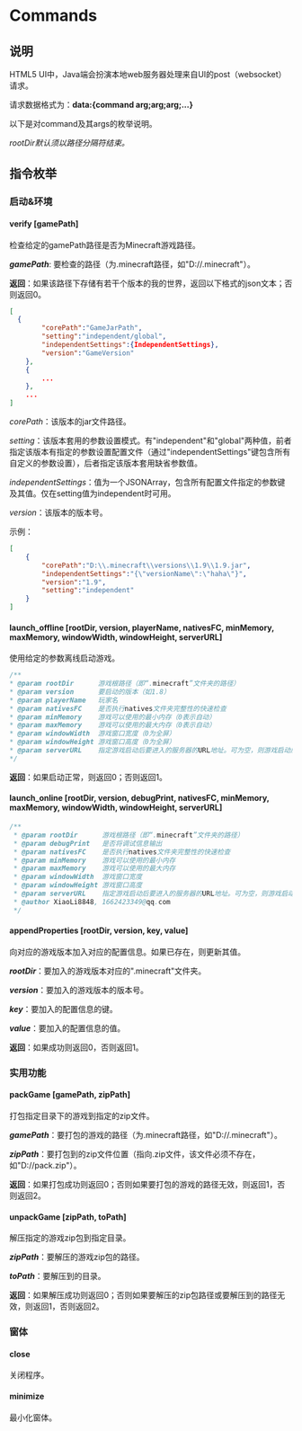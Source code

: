 # Commands

## 说明

HTML5 UI中，Java端会扮演本地web服务器处理来自UI的post（websocket）请求。

请求数据格式为：**data:{command arg;arg;arg;...}**

以下是对command及其args的枚举说明。

*rootDir默认须以路径分隔符结束。*

## 指令枚举

### 启动&环境

#### verify [gamePath]

检查给定的gamePath路径是否为Minecraft游戏路径。

***gamePath***: 要检查的路径（为.minecraft路径，如"D://.minecraft"）。

**返回**：如果该路径下存储有若干个版本的我的世界，返回以下格式的json文本；否则返回0。

```json
[
  {
        "corePath":"GameJarPath",
        "setting":"independent/global",
        "independentSettings":{IndependentSettings},
        "version":"GameVersion"
    },
    {
        ...
    },
    ...
]
```

*corePath*：该版本的jar文件路径。

*setting*：该版本套用的参数设置模式。有"independent"和"global"两种值，前者指定该版本有指定的参数设置配置文件（通过"independentSettings"键包含所有自定义的参数设置），后者指定该版本套用缺省参数值。

*independentSettings*：值为一个JSONArray，包含所有配置文件指定的参数键及其值。仅在setting值为independent时可用。

*version*：该版本的版本号。

示例：

```json
[
    {
        "corePath":"D:\\.minecraft\\versions\\1.9\\1.9.jar",
        "independentSettings":"{\"versionName\":\"haha\"}",
        "version":"1.9",
        "setting":"independent"
    }
]
```

#### launch_offline [rootDir, version, playerName, nativesFC, minMemory, maxMemory, windowWidth, windowHeight, serverURL]

使用给定的参数离线启动游戏。

```java
/**
* @param rootDir      游戏根路径（即“.minecraft”文件夹的路径）
* @param version      要启动的版本（如1.8）
* @param playerName   玩家名
* @param nativesFC    是否执行natives文件夹完整性的快速检查
* @param minMemory    游戏可以使用的最小内存（0表示自动）
* @param maxMemory    游戏可以使用的最大内存（0表示自动）
* @param windowWidth  游戏窗口宽度（0为全屏）
* @param windowHeight 游戏窗口高度（0为全屏）
* @param serverURL    指定游戏启动后要进入的服务器的URL地址。可为空，则游戏启动后不进入任何服务器。
*/
```

**返回**：如果启动正常，则返回0；否则返回1。

#### launch_online [rootDir, version, debugPrint, nativesFC, minMemory, maxMemory, windowWidth, windowHeight, serverURL]

```java
/**
 * @param rootDir      游戏根路径（即“.minecraft”文件夹的路径）
 * @param debugPrint   是否将调试信息输出
 * @param nativesFC    是否执行natives文件夹完整性的快速检查
 * @param minMemory    游戏可以使用的最小内存
 * @param maxMemory    游戏可以使用的最大内存
 * @param windowWidth  游戏窗口宽度
 * @param windowHeight 游戏窗口高度
 * @param serverURL    指定游戏启动后要进入的服务器的URL地址。可为空，则游戏启动后不进入任何服务器。
 * @author XiaoLi8848, 1662423349@qq.com
 */
```

#### appendProperties [rootDir, version, key, value]

向对应的游戏版本加入对应的配置信息。如果已存在，则更新其值。

***rootDir***：要加入的游戏版本对应的".minecraft"文件夹。

***version***：要加入的游戏版本的版本号。

***key***：要加入的配置信息的键。

***value***：要加入的配置信息的值。

**返回**：如果成功则返回0，否则返回1。

### 实用功能

#### packGame [gamePath, zipPath]

打包指定目录下的游戏到指定的zip文件。

***gamePath***：要打包的游戏的路径（为.minecraft路径，如"D://.minecraft"）。

***zipPath***：要打包到的zip文件位置（指向.zip文件，该文件必须不存在，如"D://pack.zip"）。

**返回**：如果打包成功则返回0；否则如果要打包的游戏的路径无效，则返回1，否则返回2。

#### unpackGame [zipPath, toPath]

解压指定的游戏zip包到指定目录。

***zipPath***：要解压的游戏zip包的路径。

***toPath***：要解压到的目录。

**返回**：如果解压成功则返回0；否则如果要解压的zip包路径或要解压到的路径无效，则返回1，否则返回2。

### 窗体

#### close

关闭程序。

#### minimize

最小化窗体。